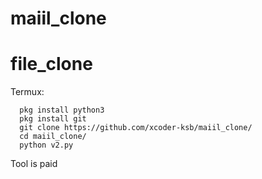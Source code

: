# maiil_clone
# file_clone
Termux:

      pkg install python3
      pkg install git
      git clone https://github.com/xcoder-ksb/maiil_clone/
      cd maiil_clone/
      python v2.py
      
      
Tool is paid
